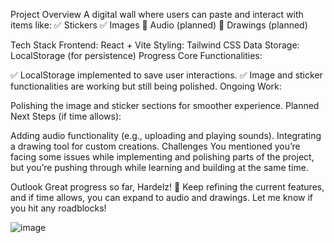 Project Overview
A digital wall where users can paste and interact with items like:
✅ Stickers
✅ Images
🔲 Audio (planned)
🔲 Drawings (planned)

Tech Stack
Frontend: React + Vite
Styling: Tailwind CSS
Data Storage: LocalStorage (for persistence)
Progress
Core Functionalities:

✅ LocalStorage implemented to save user interactions.
✅ Image and sticker functionalities are working but still being polished.
Ongoing Work:

Polishing the image and sticker sections for smoother experience.
Planned Next Steps (if time allows):

Adding audio functionality (e.g., uploading and playing sounds).
Integrating a drawing tool for custom creations.
Challenges
You mentioned you’re facing some issues while implementing and polishing parts of the project, but you’re pushing through while learning and building at the same time.

Outlook
Great progress so far, Hardelz! 🚀 Keep refining the current features, and if time allows, you can expand to audio and drawings. Let me know if you hit any roadblocks!

![image](https://github.com/user-attachments/assets/c5928b7e-d025-414b-96b8-5e9edfaa29d3)
